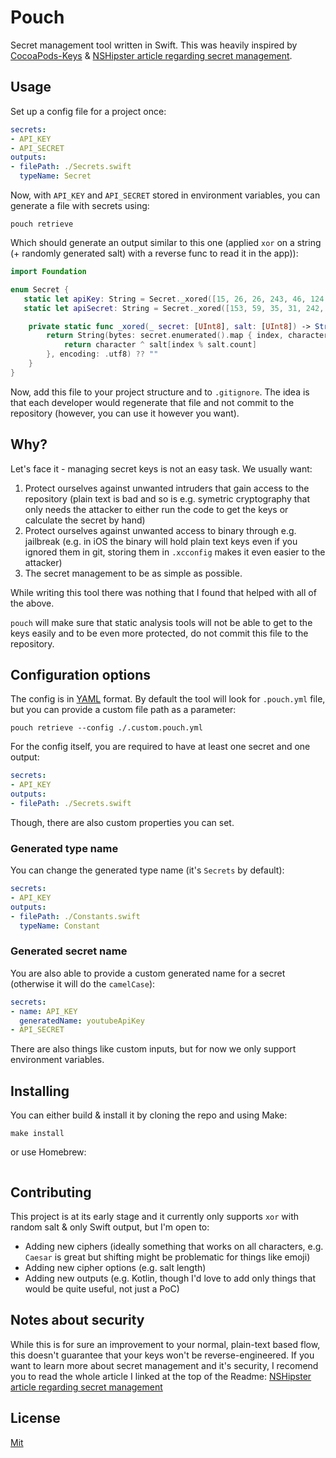 # Pouch
Secret management tool written in Swift. This was heavily inspired by [CocoaPods-Keys](https://github.com/orta/cocoapods-keys) & [NSHipster article regarding secret management](https://nshipster.com/secrets/).

## Usage

Set up a config file for a project once:
```yaml
secrets:
- API_KEY
- API_SECRET
outputs:
- filePath: ./Secrets.swift
  typeName: Secret
```

Now, with `API_KEY` and `API_SECRET` stored in environment variables, you can generate a file with secrets using:
```
pouch retrieve
```

Which should generate an output similar to this one (applied `xor` on a string (+ randomly generated salt) with a reverse func to read it in the app)):
```swift
import Foundation

enum Secret {
   static let apiKey: String = Secret._xored([15, 26, 26, 243, 46, 124, 234, 140, 48, 169, 192], salt: [97, 115, 121, 150, 65, 18, 143, 225, 81, 221, 165, 134, 36, 222, 157, 20, 172, 203, 97, 8, 26, 81, 49, 144, 147, 1, 197, 21, 35, 32, 83, 156, 247, 108, 211, 108, 202, 174, 119, 134, 141, 176, 180, 38, 171, 110, 89, 21, 213, 32, 171, 146, 63, 245, 87, 139, 162, 194, 63, 57, 75, 0, 165, 122, 142])
   static let apiSecret: String = Secret._xored([153, 59, 35, 31, 242, 106, 45, 3, 19, 67, 207, 9, 190, 40, 55, 197, 218, 221, 1, 40, 170, 117, 103, 211, 204, 168, 44, 18, 39, 207, 44, 158, 217, 135, 163, 16, 145, 120, 158, 221, 212, 49, 229, 116, 188, 145, 91, 203, 174, 184, 158, 78, 146, 106, 100, 166, 93, 239, 8, 18, 38, 129, 97, 249, 218, 137, 48, 58, 80, 252, 102, 47, 7, 92, 90, 194, 64, 61, 151, 221, 39], salt: [252, 85, 73, 112, 139, 3, 67, 100, 51, 55, 167, 96, 205, 8, 68, 168, 187, 177, 109, 8, 222, 26, 8, 191, 243, 136, 101, 50, 80, 160, 89, 242, 189, 167, 207, 127, 231, 29, 190, 174, 187, 92, 128, 84, 212, 244, 55, 187, 142, 207, 247, 58, 250, 74, 13, 210, 124, 207, 88, 64, 85, 174, 8, 138, 169])

    private static func _xored(_ secret: [UInt8], salt: [UInt8]) -> String {
        return String(bytes: secret.enumerated().map { index, character in
            return character ^ salt[index % salt.count]
        }, encoding: .utf8) ?? ""
    }
}
```

Now, add this file to your project structure and to `.gitignore`. The idea is that each developer would regenerate that file and not commit to the repository (however, you can use it however you want).

## Why?
Let's face it - managing secret keys is not an easy task. We usually want:
1. Protect ourselves against unwanted intruders that gain access to the repository (plain text is bad and so is e.g. symetric cryptography that only needs the attacker to either run the code to get the keys or calculate the secret by hand)
2. Protect ourselves against unwanted access to binary through e.g. jailbreak (e.g. in iOS the binary will hold plain text keys even if you ignored them in git, storing them in `.xcconfig` makes it even easier to the attacker)
3. The secret management to be as simple as possible.

While writing this tool there was nothing that I found that helped with all of the above.

`pouch` will make sure that static analysis tools will not be able to get to the keys easily and to be even more protected, do not commit this file to the repository. 


## Configuration options
The config is in [YAML](https://yaml.org/spec/1.2/spec.html) format. By default the tool will look for `.pouch.yml` file, but you can provide a custom file path as a parameter:
```
pouch retrieve --config ./.custom.pouch.yml
```

For the config itself, you are required to have at least one secret and one output:
```yaml
secrets:
- API_KEY
outputs:
- filePath: ./Secrets.swift
```

Though, there are also custom properties you can set.

### Generated type name 
You can change the generated type name (it's `Secrets` by default):
```yaml
secrets:
- API_KEY
outputs:
- filePath: ./Constants.swift
  typeName: Constant
```

### Generated secret name
You are also able to provide a custom generated name for a secret (otherwise it will do the `camelCase`):
```yaml
secrets:
- name: API_KEY
  generatedName: youtubeApiKey
- API_SECRET
```

There are also things like custom inputs, but for now we only support environment variables.

## Installing
You can either build & install it by cloning the repo and using Make:
```
make install
```

or use Homebrew:
```
```

## Contributing
This project is at its early stage and it currently only supports `xor` with random salt & only Swift output, but I'm open to:
- Adding new ciphers (ideally something that works on all characters, e.g. `Caesar` is great but shifting might be problematic for things like emoji)
- Adding new cipher options (e.g. salt length)
- Adding new outputs (e.g. Kotlin, though I'd love to add only things that would be quite useful, not just a PoC)

## Notes about security
While this is for sure an improvement to your normal, plain-text based flow, this doesn't guarantee that your keys won't be reverse-engineered.
If you want to learn more about secret management and it's security, I recomend you to read the whole article I linked at the top of the Readme: [NSHipster article regarding secret management](https://nshipster.com/secrets/)

## License
[Mit](License.md)
